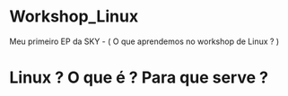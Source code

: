 # Workshop_Linux
Meu primeiro EP da SKY - ( O que aprendemos no workshop de Linux ? ) 
# Linux ? O que é ? Para que serve ?
